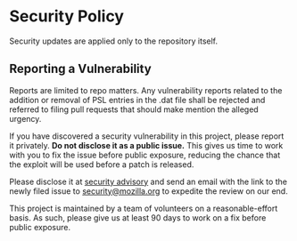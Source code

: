 # Security Policy

Security updates are applied only to the repository itself.

## Reporting a Vulnerability

Reports are limited to repo matters. Any vulnerability reports related to the addition or removal of PSL entries in the .dat file shall be rejected and referred to filing pull requests that should make mention the alleged urgency.

If you have discovered a security vulnerability in this project, please report it privately. **Do not disclose it as a public issue.** This gives us time to work with you to fix the issue before public exposure, reducing the chance that the exploit will be used before a patch is released.

Please disclose it at [security advisory](https://github.com/publicsuffix/list/security/advisories/new) and send an email with the link to the newly filed issue to [security@mozilla.org](mailto:security@mozilla.org) to expedite the review on our end.

This project is maintained by a team of volunteers on a reasonable-effort basis. As such, please give us at least 90 days to work on a fix before public exposure.
